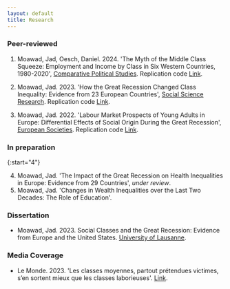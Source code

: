 ```yaml
---
layout: default
title: Research
---
```


### Peer-reviewed

1. Moawad, Jad, Oesch, Daniel. 2024. 'The Myth of the Middle Class Squeeze: Employment and Income by Class in Six Western Countries, 1980-2020', [Comparative Political Studies](https://journals.sagepub.com/doi/full/10.1177/00104140241271166). Replication code [Link](https://github.com/jad-moawad/How-the-Great-Recession-Changed-Class-Inequality-Evidence-from-23-European-Countries).
   
2. Moawad, Jad. 2023. 'How the Great Recession Changed Class Inequality: Evidence from 23 European Countries', [Social Science Research](https://doi.org/10.1016/j.ssresearch.2022.102829). Replication code [Link](https://github.com/jad-moawad/How-the-Great-Recession-Changed-Class-Inequality-Evidence-from-23-European-Countries).

3. Moawad, Jad. 2022. 'Labour Market Prospects of Young Adults in Europe: Differential Effects of Social Origin During the Great Recession', [European Societies](https://doi.org/10.1080/14616696.2022.2043409). Replication code [Link](https://github.com/jad-moawad/Labour-Market-Prospects-of-Young-Adults-in-Europe).

### In preparation

{:start="4"}
    
4. Moawad, Jad. 'The Impact of the Great Recession on Health Inequalities in Europe: Evidence from 29 Countries', *under review*.
5. Moawad, Jad. 'Changes in Wealth Inequalities over the Last Two Decades: The Role of Education'.  

   
### Dissertation

- Moawad, Jad. 2023. Social Classes and the Great Recession: Evidence from Europe and the United States. [University of Lausanne](https://serval.unil.ch/resource/serval:BIB_F2CCAF5D9099.P001/REF).
  

### Media Coverage

- Le Monde. 2023. 'Les classes moyennes, partout prétendues victimes, s’en sortent mieux que les classes laborieuses'. [Link](https://www.lemonde.fr/idees/article/2023/06/21/les-classes-moyennes-partout-pretendues-victimes-s-en-sortent-mieux-que-les-classes-laborieuses_6178624_3232.html).
